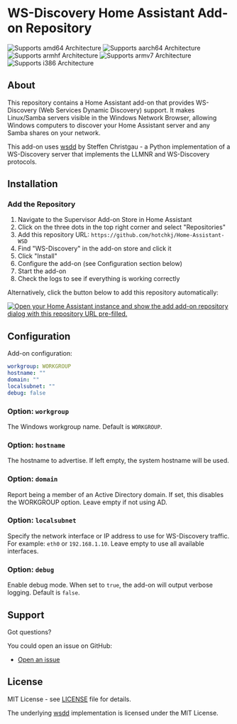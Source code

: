 # WS-Discovery Home Assistant Add-on Repository

![Supports amd64 Architecture][amd64-shield]
![Supports aarch64 Architecture][aarch64-shield]
![Supports armhf Architecture][armhf-shield]
![Supports armv7 Architecture][armv7-shield]
![Supports i386 Architecture][i386-shield]

## About

This repository contains a Home Assistant add-on that provides WS-Discovery (Web Services Dynamic Discovery) support. It makes Linux/Samba servers visible in the Windows Network Browser, allowing Windows computers to discover your Home Assistant server and any Samba shares on your network.

This add-on uses [wsdd](https://github.com/christgau/wsdd) by Steffen Christgau - a Python implementation of a WS-Discovery server that implements the LLMNR and WS-Discovery protocols.

## Installation

### Add the Repository

1. Navigate to the Supervisor Add-on Store in Home Assistant
2. Click on the three dots in the top right corner and select "Repositories"
3. Add this repository URL: `https://github.com/hotchkj/Home-Assistant-WSD`
4. Find "WS-Discovery" in the add-on store and click it
5. Click "Install"
6. Configure the add-on (see Configuration section below)
7. Start the add-on
8. Check the logs to see if everything is working correctly

Alternatively, click the button below to add this repository automatically:

[![Open your Home Assistant instance and show the add add-on repository dialog with this repository URL pre-filled.](https://my.home-assistant.io/badges/supervisor_add_addon_repository.svg)](https://my.home-assistant.io/redirect/supervisor_add_addon_repository/?repository_url=https%3A%2F%2Fgithub.com%2Fhotchkj%2FHome-Assistant-WSD)

## Configuration

Add-on configuration:

```yaml
workgroup: WORKGROUP
hostname: ""
domain: ""
localsubnet: ""
debug: false
```

### Option: `workgroup`

The Windows workgroup name. Default is `WORKGROUP`.

### Option: `hostname`

The hostname to advertise. If left empty, the system hostname will be used.

### Option: `domain`

Report being a member of an Active Directory domain. If set, this disables the WORKGROUP option. Leave empty if not using AD.

### Option: `localsubnet`

Specify the network interface or IP address to use for WS-Discovery traffic. For example: `eth0` or `192.168.1.10`. Leave empty to use all available interfaces.

### Option: `debug`

Enable debug mode. When set to `true`, the add-on will output verbose logging. Default is `false`.

## Support

Got questions?

You could open an issue on GitHub:

- [Open an issue](https://github.com/hotchkj/Home-Assistant-WSD/issues)

## License

MIT License - see [LICENSE](LICENSE) file for details.

The underlying [wsdd](https://github.com/christgau/wsdd) implementation is licensed under the MIT License.

[amd64-shield]: https://img.shields.io/badge/amd64-yes-green.svg
[aarch64-shield]: https://img.shields.io/badge/aarch64-yes-green.svg
[armhf-shield]: https://img.shields.io/badge/armhf-yes-green.svg
[armv7-shield]: https://img.shields.io/badge/armv7-yes-green.svg
[i386-shield]: https://img.shields.io/badge/i386-yes-green.svg
